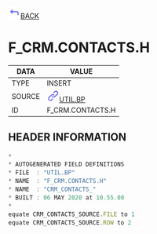<img src="../.resources/themes/unicons-line-6563ff/corner-up-left-alt.svg" alt="BACK" width="25" />[BACK](../DOCS/UTIL.BP.md)  
# F_CRM.CONTACTS.H  
|DATA|VALUE|
| --- | --- |
|TYPE|INSERT|
|SOURCE|<img src="../.resources/themes/unicons-line-6563ff/link.svg" alt="UTIL.BP" width="25" />[UTIL.BP](../DOCS/UTIL.BP.md)|
|ID|F_CRM.CONTACTS.H|
    
    
## HEADER INFORMATION  
```javascript
*
* AUTOGENERATED FIELD DEFINITIONS
* FILE  : "UTIL.BP"
* NAME  : "F_CRM.CONTACTS.H"
* NAME  : "CRM_CONTACTS_"
* BUILT : 06 MAY 2020 at 10.55.00
*
equate CRM_CONTACTS_SOURCE.FILE to 1
equate CRM_CONTACTS_SOURCE.ROW to 2
```
